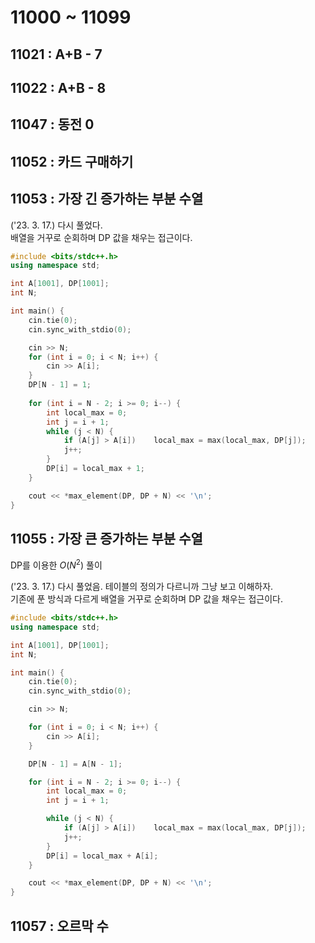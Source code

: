 # 11000 ~ 11099


## 11021 : A+B - 7

## 11022 : A+B - 8

## 11047 : 동전 0

## 11052 : 카드 구매하기

## 11053 : 가장 긴 증가하는 부분 수열
('23. 3. 17.) 다시 풀었다.  
배열을 거꾸로 순회하며 DP 값을 채우는 접근이다.
```cpp
#include <bits/stdc++.h>
using namespace std;

int A[1001], DP[1001];
int N;

int main() {
	cin.tie(0);
	cin.sync_with_stdio(0);

	cin >> N;
	for (int i = 0; i < N; i++) {
		cin >> A[i];
	}
	DP[N - 1] = 1;
	
	for (int i = N - 2; i >= 0; i--) {
		int local_max = 0;
		int j = i + 1;
		while (j < N) {
			if (A[j] > A[i])	local_max = max(local_max, DP[j]);
			j++;
		}
		DP[i] = local_max + 1;
	}

	cout << *max_element(DP, DP + N) << '\n';
}
```

## 11055 : 가장 큰 증가하는 부분 수열
DP를 이용한 $O(N^2)$ 풀이  

('23. 3. 17.) 다시 풀었음. 테이블의 정의가 다르니까 그냥 보고 이해하자.  
기존에 푼 방식과 다르게 배열을 거꾸로 순회하며 DP 값을 채우는 접근이다.
```cpp
#include <bits/stdc++.h>
using namespace std;

int A[1001], DP[1001];
int N;

int main() {
	cin.tie(0);
	cin.sync_with_stdio(0);

	cin >> N;

	for (int i = 0; i < N; i++) {
		cin >> A[i];
	}

	DP[N - 1] = A[N - 1];

	for (int i = N - 2; i >= 0; i--) {
		int local_max = 0;
		int j = i + 1;

		while (j < N) {
			if (A[j] > A[i])	local_max = max(local_max, DP[j]);
			j++;
		}
		DP[i] = local_max + A[i];
	}

	cout << *max_element(DP, DP + N) << '\n';
}
```

## 11057 : 오르막 수
